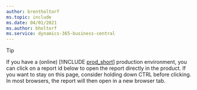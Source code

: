 ```yaml
---
author: brentholtorf
ms.topic: include
ms.date: 04/01/2021
ms.author: bholtorf
ms.service: dynamics-365-business-central
---
```


> [!TIP]
> If you have a (online) [!INCLUDE [prod_short](prod_short.md)] production environment, you can click on a report id below to open the report directly in the product. If you want to stay on this page, consider holding down CTRL before clicking. In most browsers, the report will then open in a new browser tab. 